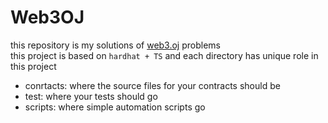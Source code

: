 # Web3OJ

this repository is my solutions of [web3.oj](https://app.web3oj.com/) problems  
this project is based on `hardhat + TS`
and each directory has unique role in this project

- conrtacts: where the source files for your contracts should be
- test: where your tests should go
- scripts: where simple automation scripts go

